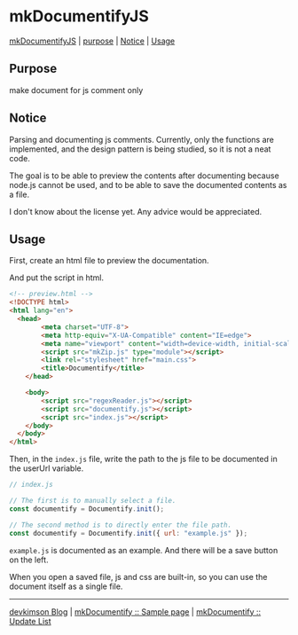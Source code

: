 # mkDocumentifyJS

[mkDocumentifyJS](#mkdocumentifyjs) | [purpose](#purpose) | [Notice](#notice) | [Usage](#usage)

## Purpose

make document for js comment only

## Notice

Parsing and documenting js comments. Currently, only the functions are implemented, and the design pattern is being studied, so it is not a neat code.

The goal is to be able to preview the contents after documenting because node.js cannot be used, and to be able to save the documented contents as a file.

I don't know about the license yet. Any advice would be appreciated.

## Usage

First, create an html file to preview the documentation.

And put the script in html.

```html
<!-- preview.html -->
<!DOCTYPE html>
<html lang="en">
  <head>
        <meta charset="UTF-8">
        <meta http-equiv="X-UA-Compatible" content="IE=edge">
        <meta name="viewport" content="width=device-width, initial-scale=1.0">
        <script src="mkZip.js" type="module"></script>
        <link rel="stylesheet" href="main.css">
        <title>Documentify</title>
    </head>

    <body>
        <script src="regexReader.js"></script>
        <script src="documentify.js"></script>
        <script src="index.js"></script>
    </body>
  </body>
</html>
```

Then, in the `index.js` file, write the path to the js file to be documented in the userUrl variable.

```javascript
// index.js

// The first is to manually select a file.
const documentify = Documentify.init();

// The second method is to directly enter the file path.
const documentify = Documentify.init({ url: "example.js" });
```

`example.js` is documented as an example. And there will be a save button on the left.

When you open a saved file, js and css are built-in, so you can use the document itself as a single file.

---

[devkimson Blog](https://kkn1125.github.io/ "Blog") | [mkDocumentify :: Sample page](https://kkn1125.github.io/mkDocumentifyJS/ "documentify sample") | [mkDocumentify :: Update List](https://github.com/kkn1125/mkDocumentifyJS/blob/main/UPDATE.md)
